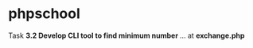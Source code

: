 # phpschool

Task <strong> 3.2 Develop CLI tool to find minimum number </strong>...
at <strong> exchange.php </strong>

